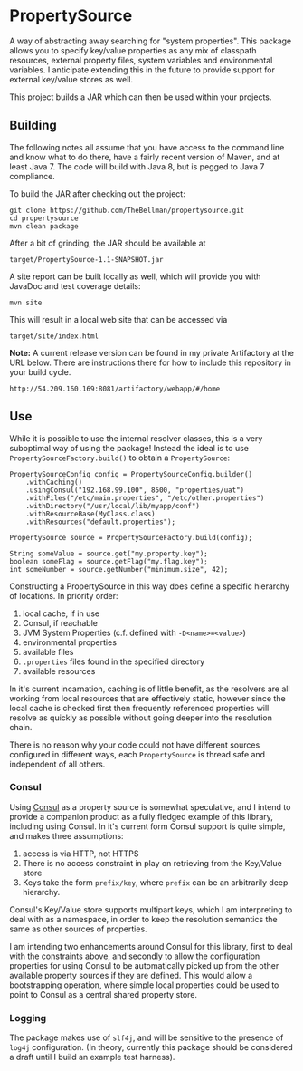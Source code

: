 # PropertySource
A way of abstracting away searching for "system properties". This package allows you to specify key/value properties as any mix of classpath resources, external property files, system variables and environmental variables. I anticipate extending this in the future to provide support for external key/value stores as well.

This project builds a JAR which can then be used within your projects.

## Building

The following notes all assume that you have access to the command line and know what to do there, have a fairly recent version of Maven, and at least Java 7. The code will build with Java 8, but is pegged to Java 7 compliance. 

To build the  JAR after checking out the project:

```
git clone https://github.com/TheBellman/propertysource.git
cd propertysource
mvn clean package
```

After a bit of grinding, the JAR should be available at

```
target/PropertySource-1.1-SNAPSHOT.jar 
```

A site report can be built locally as well, which will provide you with JavaDoc and test coverage details:

```
mvn site
```

This will result in a local web site that can be accessed via

```
target/site/index.html
```
**Note:** A current release version can be found in my private Artifactory at the URL below. There are instructions there for how to include this repository in your build cycle.

```
http://54.209.160.169:8081/artifactory/webapp/#/home
```

## Use

While it is possible to use the internal resolver classes, this is a very suboptimal way of using the package! Instead the ideal is to use `PropertySourceFactory.build()` to obtain a `PropertySource`:

```
PropertySourceConfig config = PropertySourceConfig.builder()
    .withCaching()
    .usingConsul("192.168.99.100", 8500, "properties/uat")
    .withFiles("/etc/main.properties", "/etc/other.properties")
    .withDirectory("/usr/local/lib/myapp/conf")
    .withResourceBase(MyClass.class)
    .withResources("default.properties");

PropertySource source = PropertySourceFactory.build(config);

String someValue = source.get("my.property.key");
boolean someFlag = source.getFlag("my.flag.key");
int someNumber = source.getNumber("minimum.size", 42);
```

Constructing a PropertySource in this way does define a specific hierarchy of locations. In priority order:

1. local cache, if in use
2. Consul, if reachable
2. JVM System Properties (c.f. defined with `-D<name>=<value>`)
2. environmental properties
3. available files
4. `.properties` files found in the specified directory
4. available resources

In it's current incarnation, caching is of little benefit, as the resolvers are all working from local resources that are effectively static, however since the local cache is checked first then frequently referenced properties will resolve as quickly as possible without going deeper into the resolution chain.

There is no reason why your code could not have different sources configured in different ways, each `PropertySource` is thread safe and independent of all others.

### Consul
Using [Consul](https://www.consul.io) as a property source is somewhat speculative, and I intend to provide a companion product as a fully fledged example of this library, including using Consul. In it's current form Consul support is quite simple, and makes three assumptions:

1. access is via HTTP, not HTTPS
2. There is no access constraint in play on retrieving from the Key/Value store
3. Keys take the form `prefix/key`, where `prefix` can be an arbitrarily deep hierarchy.

Consul's Key/Value store supports multipart keys, which I am interpreting to deal with as a namespace, in order to keep the resolution semantics the same as other sources of properties.

I am intending two enhancements around Consul for this library, first to deal with the constraints above, and secondly to allow the configuration properties for using Consul to be automatically picked up from the other available property sources if they are defined. This would allow a bootstrapping operation, where simple local properties could be used to point to Consul as a central shared property store.
### Logging
The package makes use of `slf4j`, and will be sensitive to the presence of `log4j` configuration. (In theory, currently this package should be considered a draft until I build an example test harness).